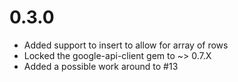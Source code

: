 # 0.3.0
* Added support to insert to allow for array of rows
* Locked the google-api-client gem to ~> 0.7.X
* Added a possible work around to #13
